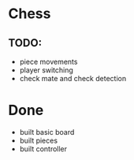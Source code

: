 # Chess

## TODO:
- piece movements
- player switching
- check mate and check detection


# Done
- built basic board
- built pieces
- built controller